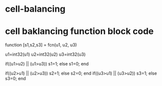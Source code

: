 # cell-balancing
# cell baklancing function block code

function [s1,s2,s3] = fcn(u1, u2, u3)

u1=int32(u1)
u2=int32(u2)
u3=int32(u3)

if((u1>u2) || (u1>u3))
    s1=1;
else
    s1=0;
end

if((u2>u1) || (u2>u3))
    s2=1;
else
    s2=0;
end
    if((u3>u1) || (u3>u2))
        s3=1;
    else
        s3=0;
    end

